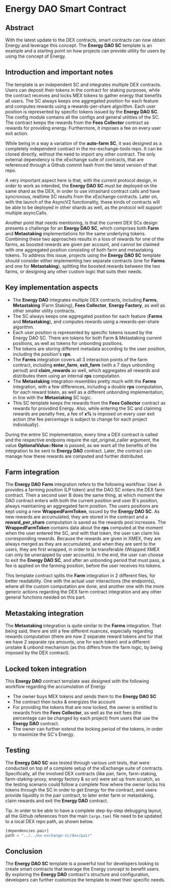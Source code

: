 # Energy DAO Smart Contract

## Abstract

With the latest update to the DEX contracts, smart contracts can now obtain Energy and leverage this concept. The __Energy DAO SC__ template is an example and a starting point on how projects can provide utility for users by using the concept of Energy.

## Introduction and important notes

The template is an independent SC and integrates multiple DEX contracts. Users can deposit their tokens in the contract for staking purposes, while the contract receives and locks MEX tokens to gather energy that benefits all users. The SC always keeps one aggregated position for each feature and computes rewards using a rewards-per-share algorithm. Each user position is represented by specific tokens issued by the __Energy DAO SC__. The config module contains all the configs and general utilities of the SC. The contract keeps the rewards from the __Fees Collector__ contract as rewards for providing energy. Furthermore, it imposes a fee on every user exit action.

While being in a way a variation of the __auto-farm SC__, it was designed as a completely independent contract in the mx-exchange-tools repo. It can be cloned directly, without the need to import any other contract. The only external dependency is the xExchange suite of contracts, that are referenced through a Github commit hash from the latest version of that repo.

A very important aspect here is that, with the current protocol design, in order to work as intended, the __Energy DAO SC__ must be deployed on the same shard as the DEX, in order to use intrashard contract calls and have syncronous, realtime SC results from the xExchange contracts.
Later on, with the launch of the AsyncV2 functionality, these kinds of contracts will be able to be deployed in other shards as well, as the protocol will support multiple asyncCalls.

Another point that needs mentioning, is that the current DEX SCs design presents a challenge for an __Energy DAO SC__, which comprises both __Farm__ and __Metastaking__ implementations for the same underlying tokens. Combining these two approaches results in a loss of rewards for one of the farms, as boosted rewards are given per account, and cannot be claimed with one aggregated position consisting of both farm and metastaking tokens. To address this issue, projects using the __Energy DAO SC__ template should consider either implementing two separate contracts (one for __Farms__ and one for __Metastaking__), splitting the boosted rewards between the two farms, or designing any other custom logic that suits their needs.

## Key implementation aspects

- The __Energy DAO__ integrates multiple DEX contracts, including __Farms__, __Metastaking__ (Farm Staking), __Fees Collector__, __Energy Factory__, as well as other smaller utility contracts.
- The SC always keeps one aggregated position for each feature (__Farms__ and __Metastaking__), and computes rewards using a rewards-per-share algorithm.
- Each user position is represented by specific tokens issued by the Energy DAO SC. There are tokens for both Farm & Metastaking current positions, as well as tokens for unbonding positions.
- The tokens are storing different metadata according to the user position, including the position's __rps__.
- The __Farms__ integration covers all 3 interaction points of the farm contract, including __enter_farm__, __exit_farm__ (with a 7 days unbonding period) and __claim_rewards__ as well, which aggregates all rewards and distributes them using an internal __rps__ computation.
- The __Metastaking__ integration resembles pretty much with the __Farms__ integration, with a few differences, including a double __rps__ computation, for each reward token, as well as a different unbonding implementation, in line with the __Metastaking__ SC logic.
- This SC template keeps the rewards from the __Fees Collector__ contract as rewards for providind Energy. Also, while entering the SC and claiming rewards are penalty free, a fee of __x%__ is imposed on every user exit action (the fee percentage is subject to change for each project individually).

During the entire SC implementation, every time a DEX contract is called and the respective endpoins require the opt_original_caller argument, the value __OptionalValue::None__ is passed, as we want all the benefits of the integration to be sent to __Energy DAO__ contract. Later, the contract can manage how these rewards are computed and further distributed.

## Farm integration

The __Energy DAO__ __Farm__ integration refers to the following workflow: User A provides a farming position (LP token) and the DAO SC enters the DEX farm contract. Then a second user B does the same thing, at which moment the DAO contract enters with both the current position and user B's position, always maintaining an aggregated farm position. The users positions are kept using a new __WrappedFarmToken__, issued by the __Energy DAO SC__. As new rewards are accumulated, they are stored in the contract and a __reward_per_share__ computation is saved as the rewards pool increases. The __WrappedFarmToken__ contains data about the __rps__ computed at the moment when the user entered the SC, and with that token, the user can claim his corresponding rewards. Because the rewards are given in XMEX, they are always merged as they are accumulated, and when they are sent to the users, they are first wrapped, in order to be transferable (Wrapped XMEX can only be unwrapped by user accounts). In the end, the user can choose to exit the __Energy DAO SC__, and after an unbonding period that must pass, a fee is applied on the farming position, before the user receives his tokens.

This template contract splits the __Farm__ integration in 2 different files, for better readability. One with the actual user interactions (the endpoints), where all the custom computation are done, and another one with the more generic actions regarding the DEX farm contract integration and any other general functions needed on this part.

## Metastaking integration

The __Metastaking__ integration is quite similar to the __Farms__ integration. That being said, there are still a few different nuances, especially regarding rewards computation (there are now 2 separate reward tokens and for that we have 2 separate rps amounts, one for each token) and a different unstake & unbond mechanism (as this differs from the farm logic, by being imposed by the DEX contract).

## Locked token integration

This __Energy DAO__ contract template was designed with the following workflow regarding the accumulation of Energy
- The owner buys MEX tokens and sends them to the __Energy DAO SC__
- The contract then locks & energizes the account
- For providing the tokens that are now locked, the owner is entitled to rewards from the __Fees Collector__, as well as the exit fees (the percentage can be changed by each project) from users that use the __Energy DAO__ contract.
- The owner can further extend the locking period of the tokens, in order to maximize the SC's Energy.

## Testing

The __Energy DAO SC__ was tested through various unit tests, that were conducted on top of a complete setup of the xExchange suite of contracts. Specifically, all the involved DEX contracts (like pair, farm, farm-staking, farm-staking-proxy, energy factory & so on) were set up from scratch, so the testing scenario could follow a complete flow where the owner locks his tokens through the SC in order to get Energy for the contract, and users provide liquidity in the pair contract, to later enter farm or metastaking, claim rewards and exit the __Energy DAO__ contract.

Tip. In order to be able to have a complete step-by-step debugging layout, all the Github references from the main `Cargo.toml` file need to be updated to a local DEX repo path, as shown below.
```rust
[dependencies.pair]
path = "../../mx-exchange-sc/dex/pair"
```

## Conclusion

The __Energy DAO SC__ template is a powerful tool for developers looking to create smart contracts that leverage the Energy concept to benefit users. By exploring the __Energy DAO__ contract's structure and configuration, developers can further customize the template to meet their specific needs.
